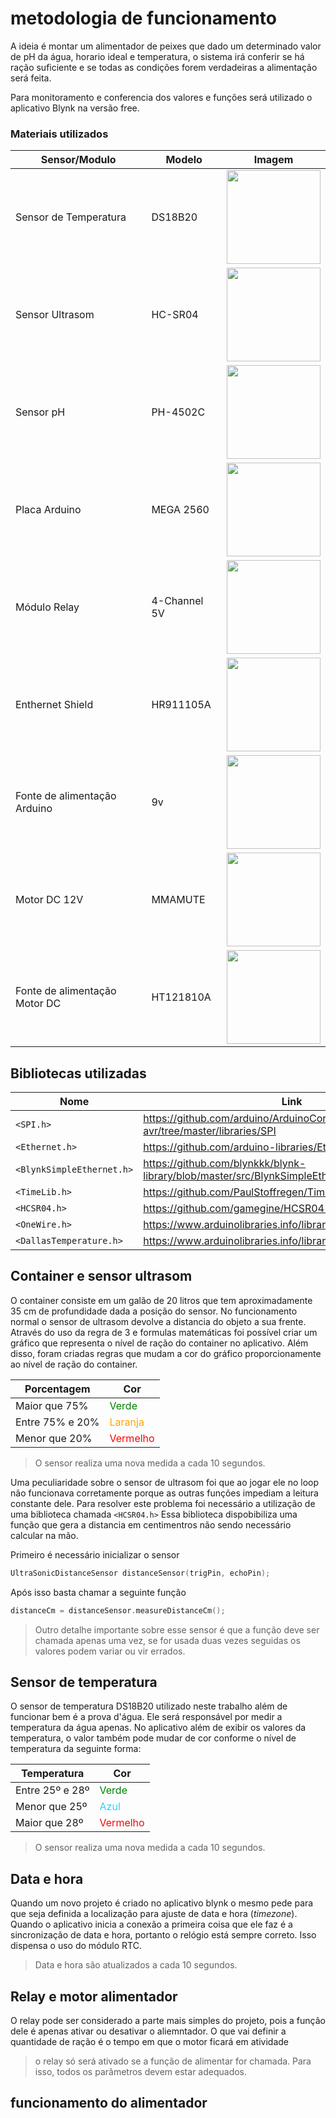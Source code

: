 # metodologia de funcionamento

A ideia é montar um alimentador de peixes que dado um determinado valor de pH da água, horario ideal e temperatura, o sistema irá conferir se há ração suficiente e se todas as condições forem verdadeiras a alimentação será feita.

Para monitoramento e conferencia dos valores e funções será utilizado o aplicativo Blynk na versão free.

### Materiais utilizados

| Sensor/Modulo | Modelo | Imagem |
| --- | --- | --- |
| Sensor de Temperatura | DS18B20 | <img src="https://cdn.awsli.com.br/600x700/248/248356/produto/11923698/b84e008472.jpg" width="150"> |
| Sensor Ultrasom | HC-SR04 | <img src="https://m.media-amazon.com/images/I/41xyYRYlEUL._AC_.jpg" width="150"> |
| Sensor pH | PH-4502C | <img src="https://cdn.awsli.com.br/600x450/2492/2492563/produto/1780373964f38a39a96.jpg" width="150"> |
| Placa Arduino | MEGA 2560 | <img src="https://w7.pngwing.com/pngs/100/516/png-transparent-arduino-mega-2560-micro-usb-graphics-cards-video-adapters-usb-electronics-electronic-device-electrical-connector.png" width="150"> |
| Módulo Relay | 4-Channel 5V | <img src="https://cdn.shopify.com/s/files/1/1978/9859/products/02_122_large.jpg?v=1502520103" width="150"> |
| Enthernet Shield | HR911105A | <img src="https://http2.mlstatic.com/D_NQ_NP_639610-MLB49085489702_022022-O.jpg" width="150"> |
| Fonte de alimentação Arduino | 9v | <img src="https://www.makerhero.com/wp-content/uploads/2017/07/Fonte-DC-Chaveada-9V-1A-Plug-P4.jpg" width="150"> |
| Motor DC 12V | MMAMUTE  | <img src="https://balanaagulha.com.br/wp-content/uploads/2022/01/50.png" width="150"> |
| Fonte de alimentação Motor DC | HT121810A | <img src="https://m.media-amazon.com/images/I/71bbkiLgZ-L._AC_UF1000,1000_QL80_.jpg" width="150"> |

## Bibliotecas utilizadas

| Nome | Link |
| --- | --- |
| ``<SPI.h>`` | https://github.com/arduino/ArduinoCore-avr/tree/master/libraries/SPI |  
| ``<Ethernet.h>`` | https://github.com/arduino-libraries/Ethernet |
| ```<BlynkSimpleEthernet.h>``` | https://github.com/blynkkk/blynk-library/blob/master/src/BlynkSimpleEthernet.h |
| ``<TimeLib.h>`` | https://github.com/PaulStoffregen/Time/blob/master/TimeLib.h |  
| ``<HCSR04.h>`` | https://github.com/gamegine/HCSR04-ultrasonic-sensor-lib |
| ```<OneWire.h>``` | https://www.arduinolibraries.info/libraries/one-wire |
| ```<DallasTemperature.h>``` | https://www.arduinolibraries.info/libraries/dallas-temperature |


## Container e sensor ultrasom
O container consiste em um galão de 20 litros que tem aproximadamente 35 cm de profundidade dada a posição do sensor. No funcionamento normal o sensor de ultrasom devolve a distancia do objeto a sua frente. Através do uso da regra de 3 e formulas matemáticas foi possível criar um gráfico que representa o nível de ração do container no aplicativo.
Além disso, foram criadas regras que mudam a cor do gráfico proporcionamente ao nível de ração do container.


| Porcentagem | Cor |
| --- | --- |
| Maior que 75% | <span style="color:green">Verde<span> |  
| Entre 75% e 20% | <span style="color:orange">Laranja<span> |
| Menor que 20% | <span style="color:red">Vermelho<span> |

>O sensor realiza uma nova medida a cada 10 segundos.

Uma peculiaridade sobre o sensor de ultrasom foi que ao jogar ele no loop não funcionava corretamente porque as outras funções impediam a leitura constante dele. Para resolver este problema foi necessário a utilização de uma biblioteca chamada ``<HCSR04.h>`` Essa biblioteca dispobibiliza uma função que gera a distancia em centimentros não sendo necessário calcular na mão.

Primeiro é necessário inicializar o sensor

```c
UltraSonicDistanceSensor distanceSensor(trigPin, echoPin);
```
Após isso basta chamar a seguinte função

```c
distanceCm = distanceSensor.measureDistanceCm();
```

>Outro detalhe importante sobre esse sensor é que a função deve ser chamada apenas uma vez, se for usada duas vezes seguidas os valores podem variar ou vir errados.

## Sensor de temperatura
O sensor de temperatura DS18B20 utilizado neste trabalho além de funcionar bem é a prova d'água. Ele será responsável por medir a temperatura da água apenas. No aplicativo além de exibir os valores da temperatura, o valor também pode mudar de cor conforme o nível de temperatura da seguinte forma:


| Temperatura | Cor |
| --- | --- |
| Entre 25º e 28º | <span style="color:green">Verde<span> |  
| Menor que 25º | <span style="color:#2ECCFA">Azul<span> |
| Maior que 28º | <span style="color:red">Vermelho<span> |

>O sensor realiza uma nova medida a cada 10 segundos.

## Data e hora
Quando um novo projeto é criado no aplicativo blynk o mesmo pede para que seja definida a localização para ajuste de data e hora (_timezone_). Quando o aplicativo inicia a conexão a primeira coisa que ele faz é a sincronização de data e hora, portanto o relógio está sempre correto. Isso dispensa o uso do módulo RTC.

>Data e hora são atualizados a cada 10 segundos.

## Relay e motor alimentador

O relay pode ser considerado a parte mais simples do projeto, pois a função dele é apenas ativar ou desativar o aliemntador. O que vai definir a quantidade de ração é o tempo em que o motor ficará em atividade

> o relay só será ativado se a função de alimentar for chamada. Para isso, todos os parâmetros devem estar adequados.

## funcionamento do alimentador
